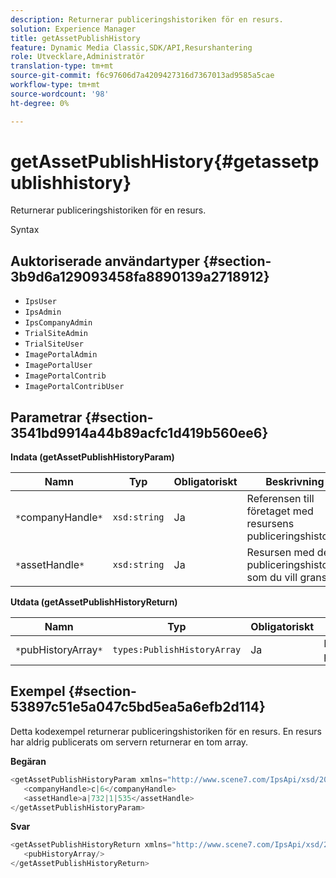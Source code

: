 ```yaml
---
description: Returnerar publiceringshistoriken för en resurs.
solution: Experience Manager
title: getAssetPublishHistory
feature: Dynamic Media Classic,SDK/API,Resurshantering
role: Utvecklare,Administratör
translation-type: tm+mt
source-git-commit: f6c97606d7a4209427316d7367013ad9585a5cae
workflow-type: tm+mt
source-wordcount: '98'
ht-degree: 0%

---
```



# getAssetPublishHistory{#getassetpublishhistory}

Returnerar publiceringshistoriken för en resurs.

Syntax

## Auktoriserade användartyper {#section-3b9d6a129093458fa8890139a2718912}

* `IpsUser`
* `IpsAdmin`
* `IpsCompanyAdmin`
* `TrialSiteAdmin`
* `TrialSiteUser`
* `ImagePortalAdmin`
* `ImagePortalUser`
* `ImagePortalContrib`
* `ImagePortalContribUser`

## Parametrar {#section-3541bd9914a44b89acfc1d419b560ee6}

**Indata (getAssetPublishHistoryParam)**

| Namn | Typ | Obligatoriskt | Beskrivning |
|---|---|---|---|
| `*`companyHandle`*` | `xsd:string` | Ja | Referensen till företaget med resursens publiceringshistorik. |
| `*`assetHandle`*` | `xsd:string` | Ja | Resursen med den publiceringshistorik som du vill granska. |

**Utdata (getAssetPublishHistoryReturn)**

| Namn | Typ | Obligatoriskt | Beskrivning |
|---|---|---|---|
| `*`pubHistoryArray`*` | `types:PublishHistoryArray` | Ja | Resursens publiceringshistorik. |

## Exempel {#section-53897c51e5a047c5bd5ea5a6efb2d114}

Detta kodexempel returnerar publiceringshistoriken för en resurs. En resurs har aldrig publicerats om servern returnerar en tom array.

**Begäran**

```java
<getAssetPublishHistoryParam xmlns="http://www.scene7.com/IpsApi/xsd/2008-01-15">
   <companyHandle>c|6</companyHandle>
   <assetHandle>a|732|1|535</assetHandle>
</getAssetPublishHistoryParam>
```

**Svar**

```java
<getAssetPublishHistoryReturn xmlns="http://www.scene7.com/IpsApi/xsd/2008-01-15">
   <pubHistoryArray/>
</getAssetPublishHistoryReturn>
```

